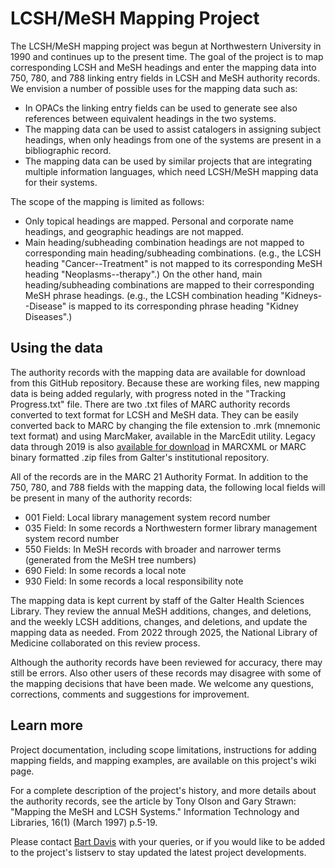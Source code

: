 # LCSH/MeSH Mapping Project


The LCSH/MeSH mapping project was begun at Northwestern University in 1990 and continues up to the present time. The goal of the project is to map corresponding LCSH and MeSH headings and enter the mapping data into 750, 780, and 788 linking entry fields in LCSH and MeSH authority records. We envision a number of possible uses for the mapping data such as:

- In OPACs the linking entry fields can be used to generate see also references between equivalent headings in the two systems.
- The mapping data can be used to assist catalogers in assigning subject headings, when only headings from one of the systems are present in a bibliographic record.
- The mapping data can be used by similar projects that are integrating multiple information languages, which need LCSH/MeSH mapping data for their systems.

The scope of the mapping is limited as follows:

- Only topical headings are mapped. Personal and corporate name headings, and geographic headings are not mapped.
- Main heading/subheading combination headings are not mapped to corresponding main heading/subheading combinations. (e.g., the LCSH heading "Cancer--Treatment" is not mapped to its corresponding MeSH heading "Neoplasms--therapy".) On the other hand, main heading/subheading combinations are mapped to their corresponding MeSH phrase headings. (e.g., the LCSH combination heading "Kidneys--Disease" is mapped to its corresponding phrase heading "Kidney Diseases".)

## Using the data 
The authority records with the mapping data are available for download from this GitHub repository. Because these are working files, new mapping data is being added regularly, with progress noted in the "Tracking Progress.txt" file. There are two .txt files of MARC authority records converted to text format for LCSH and MeSH data. They can be easily converted back to MARC by changing the file extension to .mrk (mnemonic text format) and using MarcMaker, available in the MarcEdit utility. Legacy data through 2019 is also [available for download](https://digitalhub.northwestern.edu/collections/8c1d851c-a5e6-4790-a867-fa889e66630e) in MARCXML or MARC binary formatted .zip files from Galter's institutional repository.

All of the records are in the MARC 21 Authority Format. In addition to the 750, 780, and 788 fields with the mapping data, the following local fields will be present in many of the authority records:

- 001 Field: Local library management system record number
- 035 Field: In some records a Northwestern former library management system record number
- 550 Fields: In MeSH records with broader and narrower terms (generated from the MeSH tree numbers)
- 690 Field: In some records a local note
- 930 Field: In some records a local responsibility note

The mapping data is kept current by staff of the Galter Health Sciences Library. They review the annual MeSH additions, changes, and deletions, and the weekly LCSH additions, changes, and deletions, and update the mapping data as needed. From 2022 through 2025, the National Library of Medicine collaborated on this review process.

Although the authority records have been reviewed for accuracy, there may still be errors. Also other users of these records may disagree with some of the mapping decisions that have been made. We welcome any questions, corrections, comments and suggestions for improvement.

## Learn more
Project documentation, including scope limitations, instructions for adding mapping fields, and mapping examples, are available on this project's wiki page. 

For a complete description of the project's history, and more details about the authority records, see the article by Tony Olson and Gary Strawn: "Mapping the MeSH and LCSH Systems." Information Technology and Libraries, 16(1) (March 1997) p.5-19.

Please contact [Bart Davis](mailto:bart.davis@northwestern.edu) with your queries, or if you would like to be added to the project's listserv to stay updated the latest project developments.
